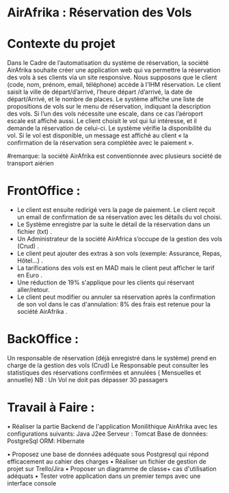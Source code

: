 # AirAfrika : Réservation des Vols

# Contexte du projet
Dans le Cadre de l’automatisation du système de réservation, la société AirAfrika souhaite créer une application web qui va permettre la réservation des vols à ses clients via un site responsive. Nous supposons que le client (code, nom, prénom, email, téléphone) accède à l’IHM réservation. Le client saisit la ville de départ/d’arrivé, l’heure départ /d’arrivé, la date de départ/Arrivé, et le nombre de places. Le système affiche une liste de propositions de vols sur le menu de réservation, indiquant la description des vols. Si l’un des vols nécessite une escale, dans ce cas l’aéroport escale est affiché aussi. Le client choisit le vol qui lui intéresse, et il demande la réservation de celui-ci. Le système vérifie la disponibilité du vol. Si le vol est disponible, un message est affiché au client « la confirmation de la réservation sera complétée avec le paiement ».

#remarque: la société AirAfrika est conventionnée avec plusieurs société de transport aiérien


# FrontOffice :

- Le client est ensuite redirigé vers la page de paiement. Le client reçoit un email de confirmation de sa réservation avec les détails du vol choisi.
- Le Système enregistre par la suite le détail de la réservation dans un fichier (txt) .
- Un Administrateur de la société AirAfrica s’occupe de la gestion des vols (Crud) .
- Le client peut ajouter des extras à son vols (exemple: Assurance, Repas, Hôtel...) .
- La tarifications des vols est en MAD mais le client peut afficher le tarif en Euro .
- Une réduction de 19% s'applique pour les clients qui réservant aller/retour.
- Le client peut modifier ou annuler sa réservation après la confirmation de son vol dans le cas d'annulation: 8% des frais est retenue pour la société AirAfrika .

# BackOffice :
Un responsable de réservation (déjà enregistré dans le système) prend en charge de la gestion des vols (Crud)
Le Responsable peut consulter les statistiques des réservations confirmées et annulées ( Mensuelles et annuelle)
NB : Un Vol ne doit pas dépasser 30 passagers

# Travail à Faire :

• Réaliser la partie Backend de l'application Monilithique AirAfrika avec les configurations suivants:
Java J2ee
Serveur : Tomcat
Base de données: PostgreSql
ORM: Hibernate

• Proposez une base de données adéquate sous Postgresql qui répond efficacement au cahier des charges
• Réaliser un fichier de gestion de projet sur Trello/Jira
• Proposer un diagramme de classe+ cas d'utilisation adéquats
• Tester votre application dans un premier temps avec une interface console
​
